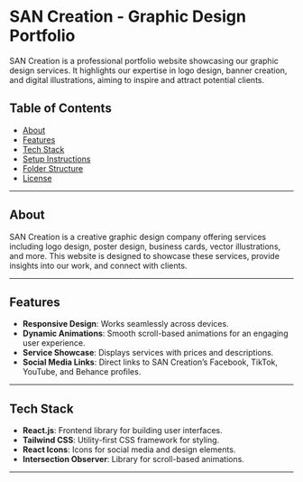 # **SAN Creation - Graphic Design Portfolio**

SAN Creation is a professional portfolio website showcasing our graphic design services. It highlights our expertise in logo design, banner creation, and digital illustrations, aiming to inspire and attract potential clients.

## **Table of Contents**
- [About](#about)
- [Features](#features)
- [Tech Stack](#tech-stack)
- [Setup Instructions](#setup-instructions)
- [Folder Structure](#folder-structure)
- [License](#license)

---

## **About**

SAN Creation is a creative graphic design company offering services including logo design, poster design, business cards, vector illustrations, and more. This website is designed to showcase these services, provide insights into our work, and connect with clients.

---

## **Features**

- **Responsive Design**: Works seamlessly across devices.
- **Dynamic Animations**: Smooth scroll-based animations for an engaging user experience.
- **Service Showcase**: Displays services with prices and descriptions.
- **Social Media Links**: Direct links to SAN Creation’s Facebook, TikTok, YouTube, and Behance profiles.

---

## **Tech Stack**

- **React.js**: Frontend library for building user interfaces.
- **Tailwind CSS**: Utility-first CSS framework for styling.
- **React Icons**: Icons for social media and design elements.
- **Intersection Observer**: Library for scroll-based animations.

---


